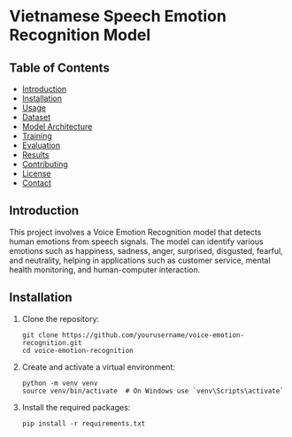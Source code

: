 <h1> Vietnamese Speech Emotion Recognition Model</h1>
<h2>Table of Contents</h2>
<ul>
  <li><a href="#introduction">Introduction</a></li>
  <li><a href="#installation">Installation</a></li>
  <li><a href="#usage">Usage</a></li>
  <li><a href="#dataset">Dataset</a></li>
  <li><a href="#model-architecture">Model Architecture</a></li>
  <li><a href="#training">Training</a></li>
  <li><a href="#evaluation">Evaluation</a></li>
  <li><a href="#results">Results</a></li>
  <li><a href="#contributing">Contributing</a></li>
  <li><a href="#license">License</a></li>
  <li><a href="#contact">Contact</a></li>
</ul>
<h2 id="introduction">Introduction</h2>
<p>This project involves a Voice Emotion Recognition model that detects human emotions from speech signals. The model can identify various emotions such as happiness, sadness, anger, surprised, disgusted, fearful, and neutrality, helping in applications such as customer service, mental health monitoring, and human-computer interaction.</p>
<h2 id="installation">Installation</h2>
<ol>
  <li>Clone the repository:
    <pre><code>git clone https://github.com/yourusername/voice-emotion-recognition.git
cd voice-emotion-recognition</code></pre>
  </li>
  <li>Create and activate a virtual environment:
    <pre><code>python -m venv venv
source venv/bin/activate  # On Windows use `venv\Scripts\activate`</code></pre>
  </li>
  <li>Install the required packages:
    <pre><code>pip install -r requirements.txt</code></pre>
  </li>
</ol>